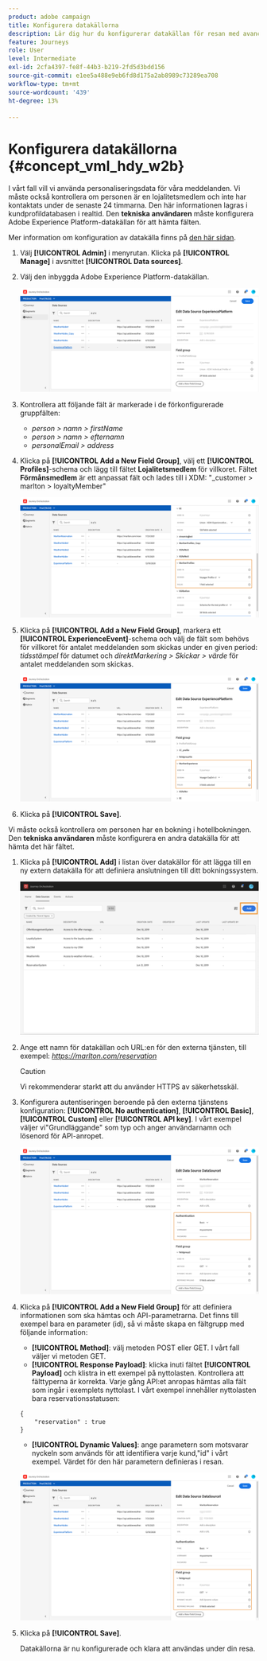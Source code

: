 ```yaml
---
product: adobe campaign
title: Konfigurera datakällorna
description: Lär dig hur du konfigurerar datakällan för resan med avancerad användning
feature: Journeys
role: User
level: Intermediate
exl-id: 2cfa4397-fe8f-44b3-b219-2fd5d3bdd156
source-git-commit: e1ee5a488e9eb6fd8d175a2ab8989c73289ea708
workflow-type: tm+mt
source-wordcount: '439'
ht-degree: 13%

---
```


# Konfigurera datakällorna {#concept_vml_hdy_w2b}

I vårt fall vill vi använda personaliseringsdata för våra meddelanden. Vi måste också kontrollera om personen är en lojalitetsmedlem och inte har kontaktats under de senaste 24 timmarna. Den här informationen lagras i kundprofildatabasen i realtid. Den **tekniska användaren** måste konfigurera Adobe Experience Platform-datakällan för att hämta fälten.

Mer information om konfiguration av datakälla finns på [den här sidan](../datasource/about-data-sources.md).

1. Välj **[!UICONTROL Admin]** i menyrutan. Klicka på **[!UICONTROL Manage]** i avsnittet **[!UICONTROL Data sources]**.
1. Välj den inbyggda Adobe Experience Platform-datakällan.

   ![](../assets/journey23.png)

1. Kontrollera att följande fält är markerade i de förkonfigurerade gruppfälten:

   * _person > namn > firstName_
   * _person > namn > efternamn_
   * _personalEmail > address_

1. Klicka på **[!UICONTROL Add a New Field Group]**, välj ett **[!UICONTROL Profiles]**-schema och lägg till fältet **Lojalitetsmedlem** för villkoret. Fältet **Förmånsmedlem** är ett anpassat fält och lades till i XDM: &quot;_customer > marlton > loyaltyMember&quot;

   ![](../assets/journeyuc2_6.png)

1. Klicka på **[!UICONTROL Add a New Field Group]**, markera ett **[!UICONTROL ExperienceEvent]**-schema och välj de fält som behövs för villkoret för antalet meddelanden som skickas under en given period: _tidsstämpel_ för datumet och _direktMarkering > Skickar > värde_ för antalet meddelanden som skickas.

   ![](../assets/journeyuc2_7.png)

1. Klicka på **[!UICONTROL Save]**.

Vi måste också kontrollera om personen har en bokning i hotellbokningen. Den **tekniska användaren** måste konfigurera en andra datakälla för att hämta det här fältet.

1. Klicka på **[!UICONTROL Add]** i listan över datakällor för att lägga till en ny extern datakälla för att definiera anslutningen till ditt bokningssystem.

   ![](../assets/journeyuc2_9.png)

1. Ange ett namn för datakällan och URL:en för den externa tjänsten, till exempel: _https://marlton.com/reservation_

   >[!CAUTION]
   >
   >Vi rekommenderar starkt att du använder HTTPS av säkerhetsskäl.

1. Konfigurera autentiseringen beroende på den externa tjänstens konfiguration: **[!UICONTROL No authentication]**, **[!UICONTROL Basic]**, **[!UICONTROL Custom]** eller **[!UICONTROL API key]**. I vårt exempel väljer vi&quot;Grundläggande&quot; som typ och anger användarnamn och lösenord för API-anropet.

   ![](../assets/journeyuc2_10.png)

1. Klicka på **[!UICONTROL Add a New Field Group]** för att definiera informationen som ska hämtas och API-parametrarna. Det finns till exempel bara en parameter (id), så vi måste skapa en fältgrupp med följande information:

   * **[!UICONTROL Method]**: välj metoden POST eller GET. I vårt fall väljer vi metoden GET.
   * **[!UICONTROL Response Payload]**: klicka inuti fältet **[!UICONTROL Payload]** och klistra in ett exempel på nyttolasten. Kontrollera att fälttyperna är korrekta. Varje gång API:et anropas hämtas alla fält som ingår i exemplets nyttolast. I vårt exempel innehåller nyttolasten bara reservationsstatusen:

   ```
   {
       "reservation" : true
   }
   ```

   * **[!UICONTROL Dynamic Values]**: ange parametern som motsvarar nyckeln som används för att identifiera varje kund,&quot;id&quot; i vårt exempel. Värdet för den här parametern definieras i resan.

   ![](../assets/journeyuc2_11.png)

1. Klicka på **[!UICONTROL Save]**.

   Datakällorna är nu konfigurerade och klara att användas under din resa.
